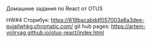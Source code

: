 Домашние задания по React от OTUS

HW#4
Сторибук:
https://619bacabddf057003a8a3dee-pujailwhkg.chromatic.com/
git hub pages:
https://artem-volirvag.github.io/otus-react/index.html
